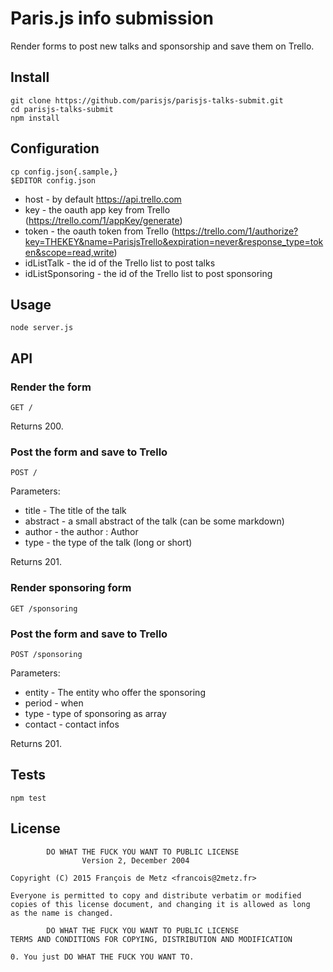 # Paris.js info submission

Render forms to post new talks and sponsorship and save them on Trello.

## Install

    git clone https://github.com/parisjs/parisjs-talks-submit.git
    cd parisjs-talks-submit
    npm install

## Configuration

    cp config.json{.sample,}
    $EDITOR config.json

* host - by default https://api.trello.com
* key - the oauth app key from Trello (https://trello.com/1/appKey/generate)
* token - the oauth token from Trello (https://trello.com/1/authorize?key=THEKEY&name=ParisjsTrello&expiration=never&response_type=token&scope=read,write)
* idListTalk - the id of the Trello list to post talks
* idListSponsoring - the id of the Trello list to post sponsoring

## Usage

    node server.js

## API

### Render the form

    GET /

Returns 200.

### Post the form and save to Trello

    POST /

Parameters:

* title - The title of the talk
* abstract - a small abstract of the talk (can be some markdown)
* author - the author : Author <email>
* type - the type of the talk (long or short)

Returns 201.

### Render sponsoring form

    GET /sponsoring

### Post the form and save to Trello

    POST /sponsoring

Parameters:

* entity - The entity who offer the sponsoring
* period - when
* type - type of sponsoring as array
* contact - contact infos

Returns 201.

## Tests

    npm test

## License

            DO WHAT THE FUCK YOU WANT TO PUBLIC LICENSE
                    Version 2, December 2004

    Copyright (C) 2015 François de Metz <francois@2metz.fr>

    Everyone is permitted to copy and distribute verbatim or modified
    copies of this license document, and changing it is allowed as long
    as the name is changed.

            DO WHAT THE FUCK YOU WANT TO PUBLIC LICENSE
    TERMS AND CONDITIONS FOR COPYING, DISTRIBUTION AND MODIFICATION

    0. You just DO WHAT THE FUCK YOU WANT TO.
